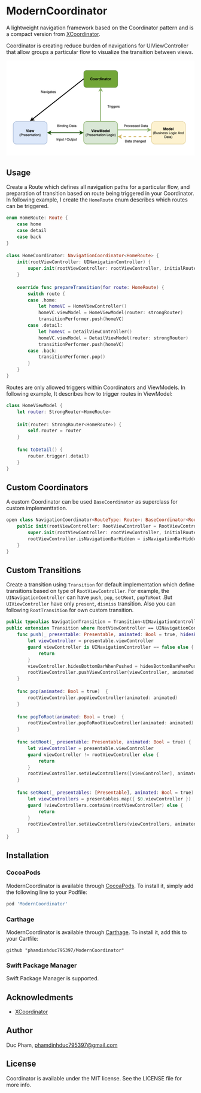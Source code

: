 # ModernCoordinator

A lightweight navigation framework based on the Coordinator pattern and is a compact version from [XCoordinator](https://github.com/quickbirdstudios/XCoordinator).

Coordinator is creating reduce burden of navigations for UIViewController that allow groups a particular flow to visualize the transition between views.

![alt text](Images/MVVM-C.png?raw=true)


## Usage

Create a Route which defines all navigation paths for a particular flow, and preparation of transition based on route being triggered in your Coordinator. 
In following example, I create the `HomeRoute` enum describes which routes can be triggered.

```swift
enum HomeRoute: Route {    
    case home
    case detail
    case back
}

class HomeCoordinator: NavigationCoordinator<HomeRoute> {
    init(rootViewController: UINavigationController) {
        super.init(rootViewController: rootViewController, initialRoute: .home)
    }
    
    override func prepareTransition(for route: HomeRoute) {
        switch route {
        case .home:
            let homeVC = HomeViewController()
            homeVC.viewModel = HomeViewModel(router: strongRouter)
            transitionPerformer.push(homeVC)
        case .detail:
            let homeVC = DetailViewController()
            homeVC.viewModel = DetailViewModel(router: strongRouter)
            transitionPerformer.push(homeVC)
        case .back:
            transitionPerformer.pop()
        }
    }
}

```

Routes are only allowed triggers within Coordinators and ViewModels. In following example, It describes how to trigger routes in ViewModel:

```swift
class HomeViewModel {
    let router: StrongRouter<HomeRoute>

    init(router: StrongRouter<HomeRoute>) {
        self.router = router
    }

    func toDetail() {
        router.trigger(.detail)
    }
}
```

## Custom Coordinators

A custom Coordinator can be used `BaseCoordinator` as superclass for custom implementtation.

```swift
open class NavigationCoordinator<RouteType: Route>: BaseCoordinator<RouteType, NavigationTransition> {
    public init(rootViewController: RootViewController = RootViewController(), isNavigationBarHidden: Bool = false, initialRoute: RouteType...) {
        super.init(rootViewController: rootViewController, initialRoute: initialRoute)
        rootViewController.isNavigationBarHidden = isNavigationBarHidden
    }
}
```
## Custom Transitions

Create a transition using `Transition` for default implementation which define transitions based on type of `RootViewController`.
For example, the `UINavigationController` can have `push`, `pop`, `setRoot`, `popToRoot` .But `UIViewController` have only `present`, `dismiss` transition. Also you can following `RootTransition` for own custom transition.


```swift
public typealias NavigationTransition = Transition<UINavigationController>
public extension Transition where RootViewController == UINavigationController {
    func push(_ presentable: Presentable, animated: Bool = true, hidesBottomBarWhenPushed: Bool = false) {
        let viewController = presentable.viewController
        guard viewController is UINavigationController == false else {
            return
        }
        viewController.hidesBottomBarWhenPushed = hidesBottomBarWhenPushed
        rootViewController.pushViewController(viewController, animated: animated)
    }
    
    func pop(animated: Bool = true)  {
        rootViewController.popViewController(animated: animated)
    }
    
    func popToRoot(animated: Bool = true)  {
        rootViewController.popToRootViewController(animated: animated)
    }
    
    func setRoot(_ presentable: Presentable, animated: Bool = true) {
        let viewController = presentable.viewController
        guard viewController != rootViewController else {
            return
        }
        rootViewController.setViewControllers([viewController], animated: animated)
    }
    
    func setRoot(_ presentables: [Presentable], animated: Bool = true) {
        let viewControllers = presentables.map({ $0.viewController })
        guard !viewControllers.contains(rootViewController) else {
            return
        }
        rootViewController.setViewControllers(viewControllers, animated: animated)
    }
}
```

## Installation

### CocoaPods
ModernCoordinator is available through [CocoaPods](https://cocoapods.org). To install
it, simply add the following line to your Podfile:

```ruby
pod 'ModernCoordinator'
```

### Carthage
ModernCoordinator is available through [Carthage](https://github.com/Carthage/Carthage). To install it, add this to your Cartfile: 

```
github "phamdinhduc795397/ModernCoordinator"
```

### Swift Package Manager
Swift Package Manager is supported.

## Acknowledments
- [XCoordinator](https://github.com/quickbirdstudios/XCoordinator)

## Author

Duc Pham, phamdinhduc795397@gmail.com

## License

Coordinator is available under the MIT license. See the LICENSE file for more info.
